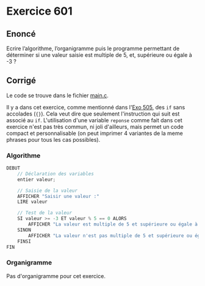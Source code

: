 # Exercice 601

## Enoncé

Ecrire l’algorithme, l’organigramme puis le programme permettant de déterminer si une valeur saisie est multiple de 5, et, supérieure ou égale à -3 ?

## Corrigé

Le code se trouve dans le fichier [main.c](../code/main.c).

Il y a dans cet exercice, comme mentionné dans l'[Exo 505](../../../5XX%20-%20Calculs%20Comparaisons/Exo%20505/Exo%20505.pdf), des `if` sans accolades (`{}`). Cela veut dire que seulement l'instruction qui suit est associé au `if`. L'utilisation d'une variable `reponse` comme fait dans cet exercice n'est pas très commun, ni joli d'ailleurs, mais permet un code compact et personnalisable (on peut imprimer 4 variantes de la meme phrases pour tous les cas possibles).

### Algorithme

```java
DEBUT
    // Déclaration des variables
    entier valeur;

    // Saisie de la valeur
    AFFICHER "Saisir une valeur :"
    LIRE valeur

    // Test de la valeur
    SI valeur >= -3 ET valeur % 5 == 0 ALORS
        AFFICHER "La valeur est multiple de 5 et supérieure ou égale à -3"
    SINON
        AFFICHER "La valeur n'est pas multiple de 5 et supérieure ou égale à -3"
    FINSI
FIN
```

### Organigramme

Pas d'organigramme pour cet exercice. 